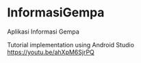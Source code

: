 # InformasiGempa
Aplikasi Informasi Gempa

Tutorial implementation using Android Studio https://youtu.be/ahXpM6SjrPQ
